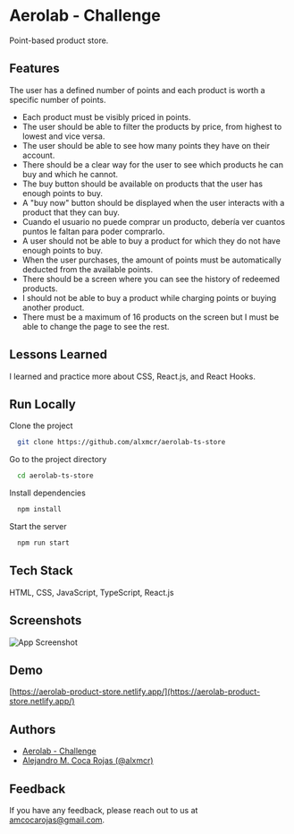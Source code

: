 # Aerolab - Challenge

Point-based product store.

## Features

The user has a defined number of points and each product is worth a specific number of points.

- Each product must be visibly priced in points.
- The user should be able to filter the products by price, from highest to lowest and vice versa.
- The user should be able to see how many points they have on their account.
- There should be a clear way for the user to see which products he can buy and which he cannot.
- The buy button should be available on products that the user has enough points to buy.
- A "buy now" button should be displayed when the user interacts with a product that they can buy.
- Cuando el usuario no puede comprar un producto, debería ver cuantos puntos le faltan para poder comprarlo.
- A user should not be able to buy a product for which they do not have enough points to buy.
- When the user purchases, the amount of points must be automatically deducted from the available points.
- There should be a screen where you can see the history of redeemed products.
- I should not be able to buy a product while charging points or buying another product.
- There must be a maximum of 16 products on the screen but I must be able to change the page to see the rest.

## Lessons Learned

I learned and practice more about CSS, React.js, and React Hooks.

## Run Locally

Clone the project

```bash
  git clone https://github.com/alxmcr/aerolab-ts-store
```

Go to the project directory

```bash
  cd aerolab-ts-store
```

Install dependencies

```bash
  npm install
```

Start the server

```bash
  npm run start
```

## Tech Stack

HTML, CSS, JavaScript, TypeScript, React.js

## Screenshots

![App Screenshot](https://res.cloudinary.com/images-alex-projects/image/upload/v1626930045/Portfolio/product-store-images/aerolab-challenge-product-store_xugvdd.png)

## Demo

[https://aerolab-product-store.netlify.app/](https://aerolab-product-store.netlify.app/)

## Authors

- [Aerolab - Challenge](https://aerolab.co/)
- [Alejandro M. Coca Rojas (@alxmcr)](https://www.github.com/alxmcr)

## Feedback

If you have any feedback, please reach out to us at amcocarojas@gmail.com.
